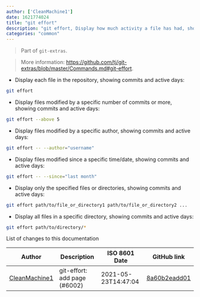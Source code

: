 ```yaml
---
author: ['CleanMachine1']
date: 1621774024
title: "git effort"
description: "git effort, Display how much activity a file has had, showing commits per file and 'active days' i.e. total number of days that contributed to the file."
categories: "common"
---
```

> Part of `git-extras`.

> More information: <https://github.com/tj/git-extras/blob/master/Commands.md#git-effort>.

- Display each file in the repository, showing commits and active days:

```bash
git effort
```

- Display files modified by a specific number of commits or more, showing commits and active days:

```bash
git effort --above 5
```

- Display files modified by a specific author, showing commits and active days:

```bash
git effort -- --author="username"
```

- Display files modified since a specific time/date, showing commits and active days:

```bash
git effort -- --since="last month"
```

- Display only the specified files or directories, showing commits and active days:

```bash
git effort path/to/file_or_directory1 path/to/file_or_directory2 ...
```

- Display all files in a specific directory, showing commits and active days:

```bash
git effort path/to/directory/*
```
List of changes to this documentation


Author | Description | ISO 8601 Date | GitHub link
------|-----|-----|-----
[CleanMachine1](mailto:78213164+CleanMachine1@users.noreply.github.com) | git-effort: add page (#6002) | 2021-05-23T14:47:04 | [8a60b2eadd01](https://github.com/tldr-pages/tldr/commit/8a60b2eadd010ebd9d552592719556ecb6130bde)

